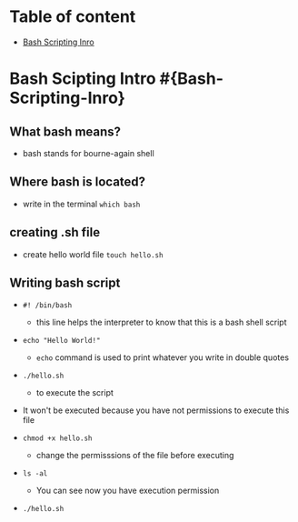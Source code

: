 # Table of content
- [Bash Scripting Inro](https://github.com/Ahmedelsa3eed/Bash-Scripting#bash-scipting-intro-bash-scripting-inro)


# Bash Scipting Intro #{Bash-Scripting-Inro}

## What bash means?
- bash stands for bourne-again shell

## Where bash is located?
- write in the terminal ``which bash``

## creating .sh file
- create hello world file ``touch hello.sh`` 

## Writing bash script
- ``#! /bin/bash`` 
    - this line helps the interpreter to know that this is a bash shell script

- ``echo "Hello World!"``
    - ``echo`` command is used to print whatever you write in double quotes

- ``./hello.sh`` 
    - to execute the script

- It won't be executed because you have not permissions to execute this file
- ``chmod +x hello.sh``
    - change the permisssions of the file before executing

- ``ls -al`` 
    - You can see now you have execution permission

- ``./hello.sh``


